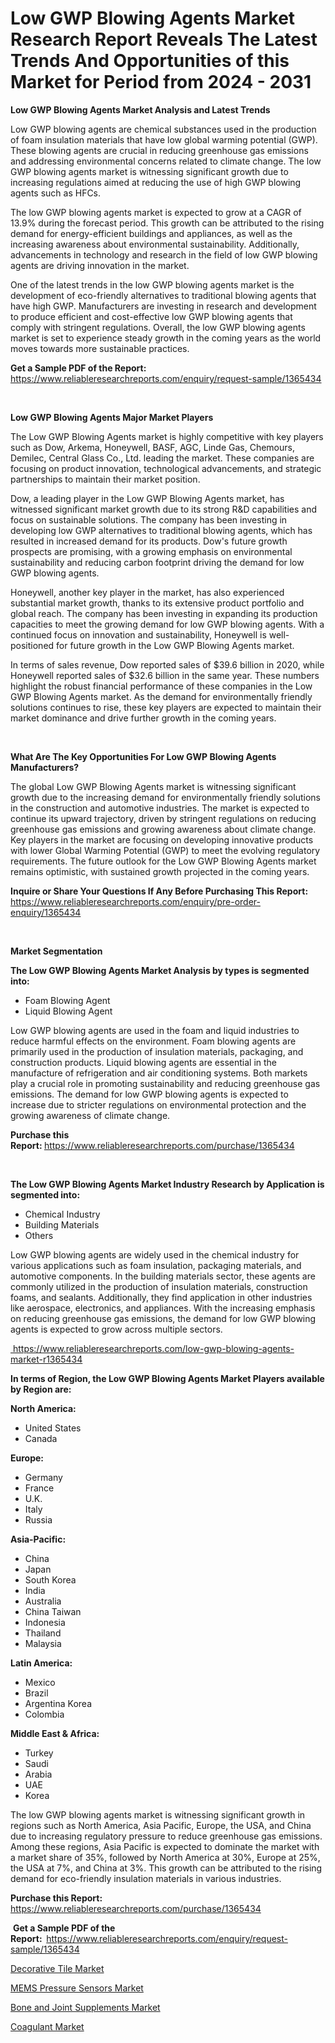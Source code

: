 <p><h1>Low GWP Blowing Agents Market Research Report Reveals The Latest Trends And Opportunities of this Market for Period from 2024 - 2031</h1></p><p><strong>Low GWP Blowing Agents Market Analysis and Latest Trends</strong></p>
<p><p>Low GWP blowing agents are chemical substances used in the production of foam insulation materials that have low global warming potential (GWP). These blowing agents are crucial in reducing greenhouse gas emissions and addressing environmental concerns related to climate change. The low GWP blowing agents market is witnessing significant growth due to increasing regulations aimed at reducing the use of high GWP blowing agents such as HFCs.</p><p>The low GWP blowing agents market is expected to grow at a CAGR of 13.9% during the forecast period. This growth can be attributed to the rising demand for energy-efficient buildings and appliances, as well as the increasing awareness about environmental sustainability. Additionally, advancements in technology and research in the field of low GWP blowing agents are driving innovation in the market.</p><p>One of the latest trends in the low GWP blowing agents market is the development of eco-friendly alternatives to traditional blowing agents that have high GWP. Manufacturers are investing in research and development to produce efficient and cost-effective low GWP blowing agents that comply with stringent regulations. Overall, the low GWP blowing agents market is set to experience steady growth in the coming years as the world moves towards more sustainable practices.</p></p>
<p><strong>Get a Sample PDF of the Report:&nbsp;</strong> <a href="https://www.reliableresearchreports.com/enquiry/request-sample/1365434">https://www.reliableresearchreports.com/enquiry/request-sample/1365434</a></p>
<p>&nbsp;</p>
<p><strong>Low GWP Blowing Agents Major Market Players</strong></p>
<p><p>The Low GWP Blowing Agents market is highly competitive with key players such as Dow, Arkema, Honeywell, BASF, AGC, Linde Gas, Chemours, Demilec, Central Glass Co., Ltd. leading the market. These companies are focusing on product innovation, technological advancements, and strategic partnerships to maintain their market position. </p><p>Dow, a leading player in the Low GWP Blowing Agents market, has witnessed significant market growth due to its strong R&D capabilities and focus on sustainable solutions. The company has been investing in developing low GWP alternatives to traditional blowing agents, which has resulted in increased demand for its products. Dow's future growth prospects are promising, with a growing emphasis on environmental sustainability and reducing carbon footprint driving the demand for low GWP blowing agents.</p><p>Honeywell, another key player in the market, has also experienced substantial market growth, thanks to its extensive product portfolio and global reach. The company has been investing in expanding its production capacities to meet the growing demand for low GWP blowing agents. With a continued focus on innovation and sustainability, Honeywell is well-positioned for future growth in the Low GWP Blowing Agents market.</p><p>In terms of sales revenue, Dow reported sales of $39.6 billion in 2020, while Honeywell reported sales of $32.6 billion in the same year. These numbers highlight the robust financial performance of these companies in the Low GWP Blowing Agents market. As the demand for environmentally friendly solutions continues to rise, these key players are expected to maintain their market dominance and drive further growth in the coming years.</p></p>
<p>&nbsp;</p>
<p><strong>What Are The Key Opportunities For Low GWP Blowing Agents Manufacturers?</strong></p>
<p><p>The global Low GWP Blowing Agents market is witnessing significant growth due to the increasing demand for environmentally friendly solutions in the construction and automotive industries. The market is expected to continue its upward trajectory, driven by stringent regulations on reducing greenhouse gas emissions and growing awareness about climate change. Key players in the market are focusing on developing innovative products with lower Global Warming Potential (GWP) to meet the evolving regulatory requirements. The future outlook for the Low GWP Blowing Agents market remains optimistic, with sustained growth projected in the coming years.</p></p>
<p><strong>Inquire or Share Your Questions If Any Before Purchasing This Report:</strong> <a href="https://www.reliableresearchreports.com/enquiry/pre-order-enquiry/1365434">https://www.reliableresearchreports.com/enquiry/pre-order-enquiry/1365434</a></p>
<p>&nbsp;</p>
<p><strong>Market Segmentation</strong></p>
<p><strong>The Low GWP Blowing Agents Market Analysis by types is segmented into:</strong></p>
<p><ul><li>Foam Blowing Agent</li><li>Liquid Blowing Agent</li></ul></p>
<p><p>Low GWP blowing agents are used in the foam and liquid industries to reduce harmful effects on the environment. Foam blowing agents are primarily used in the production of insulation materials, packaging, and construction products. Liquid blowing agents are essential in the manufacture of refrigeration and air conditioning systems. Both markets play a crucial role in promoting sustainability and reducing greenhouse gas emissions. The demand for low GWP blowing agents is expected to increase due to stricter regulations on environmental protection and the growing awareness of climate change.</p></p>
<p><strong>Purchase this Report:&nbsp;</strong><a href="https://www.reliableresearchreports.com/purchase/1365434">https://www.reliableresearchreports.com/purchase/1365434</a></p>
<p>&nbsp;</p>
<p><strong>The Low GWP Blowing Agents Market Industry Research by Application is segmented into:</strong></p>
<p><ul><li>Chemical Industry</li><li>Building Materials</li><li>Others</li></ul></p>
<p><p>Low GWP blowing agents are widely used in the chemical industry for various applications such as foam insulation, packaging materials, and automotive components. In the building materials sector, these agents are commonly utilized in the production of insulation materials, construction foams, and sealants. Additionally, they find application in other industries like aerospace, electronics, and appliances. With the increasing emphasis on reducing greenhouse gas emissions, the demand for low GWP blowing agents is expected to grow across multiple sectors.</p></p>
<p><a href="https://www.reliableresearchreports.com/low-gwp-blowing-agents-market-r1365434">&nbsp;https://www.reliableresearchreports.com/low-gwp-blowing-agents-market-r1365434</a></p>
<p><strong>In terms of Region, the Low GWP Blowing Agents Market Players available by Region are:</strong></p>
<p>
    <p> <strong> North America: </strong>
        <ul>
            <li>United States</li>
            <li>Canada</li>
        </ul>
        </p> 
    <p> <strong> Europe: </strong>
        <ul>
            <li>Germany</li>
            <li>France</li>
            <li>U.K.</li>
            <li>Italy</li>
            <li>Russia</li>
        </ul>
        </p> 
    <p> <strong> Asia-Pacific: </strong>
        <ul>
            <li>China</li>
            <li>Japan</li>
            <li>South Korea</li>
            <li>India</li>
            <li>Australia</li>
            <li>China Taiwan</li>
            <li>Indonesia</li>
            <li>Thailand</li>
            <li>Malaysia</li>
        </ul>
        </p> 
    <p> <strong> Latin America: </strong>
        <ul>
            <li>Mexico</li>
            <li>Brazil</li>
            <li>Argentina Korea</li>
            <li>Colombia</li>
        </ul>
        </p> 
    <p> <strong> Middle East & Africa: </strong>
        <ul>
            <li>Turkey</li>
            <li>Saudi</li>
            <li>Arabia</li>
            <li>UAE</li>
            <li>Korea</li>
        </ul>
    </p>
    </p>
<p><p>The low GWP blowing agents market is witnessing significant growth in regions such as North America, Asia Pacific, Europe, the USA, and China due to increasing regulatory pressure to reduce greenhouse gas emissions. Among these regions, Asia Pacific is expected to dominate the market with a market share of 35%, followed by North America at 30%, Europe at 25%, the USA at 7%, and China at 3%. This growth can be attributed to the rising demand for eco-friendly insulation materials in various industries.</p></p>
<p><strong>Purchase this Report: </strong><a href="https://www.reliableresearchreports.com/purchase/1365434">https://www.reliableresearchreports.com/purchase/1365434</a></p>
<p>&nbsp;<strong>Get a Sample PDF of the Report:&nbsp;&nbsp;</strong><a href="https://www.reliableresearchreports.com/enquiry/request-sample/1365434">https://www.reliableresearchreports.com/enquiry/request-sample/1365434</a></p>
<p><strong></strong></p>
<p><p><a href="https://www.linkedin.com/pulse/decorative-tile-market-global-share-ranking-overall-iv2ke">Decorative Tile Market</a></p><p><a href="https://www.linkedin.com/pulse/mems-pressure-sensors-market-global-regional-analysis-focus-8t1ee">MEMS Pressure Sensors Market</a></p><p><a href="https://github.com/angeliabkratze/Market-Research-Report-List-2/blob/main/bone-and-joint-supplements-market.md">Bone and Joint Supplements Market</a></p><p><a href="https://github.com/EveKerluke2023/Market-Research-Report-List-1/blob/main/coagulant-market.md">Coagulant Market</a></p></p>